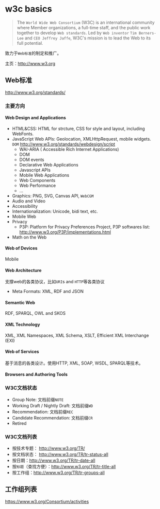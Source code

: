 # w3c basics

> The `World Wide Web Consortium` (W3C) is an international community where Member organizations, a full-time staff, and the public work together to develop `Web standards`. Led by `Web inventor` `Tim Berners-Lee` and `CEO Jeffrey Jaffe`, W3C's mission is to lead the Web to its full potential. 

致力于`Web标准`的制定和推广。

主页：<http://www.w3.org>


## Web标准

<http://www.w3.org/standards/>

### 主要方向

#### Web Design and Applications

* HTML&CSS: HTML for strcture, CSS for style and layout, including WebFonts.
* JavaScript Web APIs: Geolocation, XMLHttpRequest, mobile widgets. `DOM`
    <http://www.w3.org/standards/webdesign/script>
    * WAI-ARIA ( Accessible Rich Internet Applications)
    * DOM
    * DOM events
    * Declarative Web Applications
    * Javascript APIs
    * Mobile Web Applications
    * Web Components
    * Web Performance
    * ...
* Graphics: PNG, SVG, Canvas API, `WebCGM`
* Audio and Video
* Accessibility
* Internationalization: Unicode, bidi text, etc.
* Mobile Web
* Privacy
    * P3P: Platform for Privacy Preferences Project, P3P softwares list: <http://www.w3.org/P3P/implementations.html>
* Math on the Web





#### Web of Devices

Mobile





#### Web Architecture

支撑web的各类协议，比如`URI`s and `HTTP`等各类协议

* Meta Formats: XML, RDF and JSON






#### Semantic Web

RDF, SPARQL, OWL and SKOS





#### XML Technology

XML, XML Namespaces, XML Schema, XSLT, Efficient XML Interchange (EXI)







#### Web of Services

基于消息的各类设计。使用HTTP, XML, SOAP, WSDL, SPARQL等技术。




#### Browsers and Authoring Tools



### W3C文档状态

* Group Note: 文档前缀`NOTE`
* Working Draft / Nightly Draft: 文档前缀`WD`
* Recommendation: 文档前缀`REC`
* Candidate Recommendation: 文档前缀`CR`
* Retired



### W3C文档列表

* 按技术专题： <http://www.w3.org/TR/>
* 按文档状态： <http://www.w3.org/TR/tr-status-all>
* 按日期：<http://www.w3.org/TR/tr-date-all>
* 按`标题`（查找方便）：<http://www.w3.org/TR/tr-title-all>
* 按工作组：<http://www.w3.org/TR/tr-groups-all>





## 工作组列表

<https://www.w3.org/Consortium/activities>



